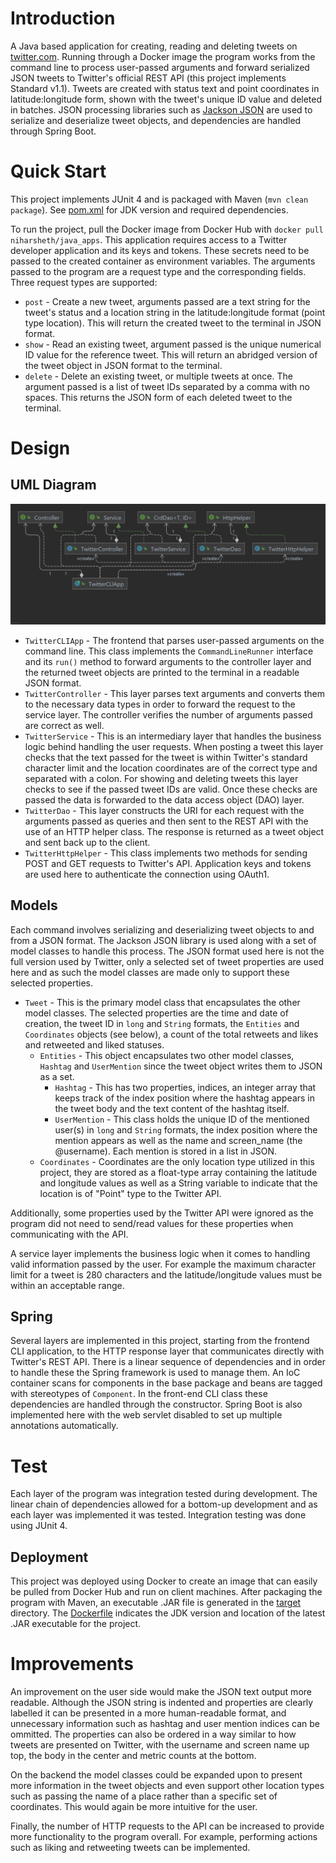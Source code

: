 # Introduction
A Java based application for creating, reading and deleting tweets on [twitter.com](https://twitter.com/). Running through a Docker image the program works from the command line to process user-passed arguments and forward serialized JSON tweets to Twitter's official REST API (this project implements Standard v1.1). Tweets are created with status text and point coordinates in latitude:longitude form, shown with the tweet's unique ID value and deleted in batches. JSON processing libraries such as [Jackson JSON](https://github.com/FasterXML/jackson) are used to serialize and deserialize tweet objects, and dependencies are handled through Spring Boot.

# Quick Start
This project implements JUnit 4 and is packaged with Maven (`mvn clean package`). See [pom.xml](pom.xml) for JDK version and required dependencies.

To run the project, pull the Docker image from Docker Hub with `docker pull niharsheth/java_apps`. This application requires access to a Twitter developer application and its keys and tokens. These secrets need to be passed to the created container as environment variables. The arguments passed to the program are a request type and the corresponding fields. Three request types are supported:
* `post` - Create a new tweet, arguments passed are a text string for the tweet's status and a location string in the latitude:longitude format (point type location). This will return the created tweet to the terminal in JSON format.
* `show` - Read an existing tweet, argument passed is the unique numerical ID value for the reference tweet. This will return an abridged version of the tweet object in JSON format to the terminal.
* `delete` - Delete an existing tweet, or multiple tweets at once. The argument passed is a list of tweet IDs separated by a comma with no spaces. This returns the JSON form of each deleted tweet to the terminal.

# Design

## UML Diagram
![UML diagram](uml_diagram.png)
* `TwitterCLIApp` - The frontend that parses user-passed arguments on the command line. This class implements the `CommandLineRunner` interface and its `run()` method to forward arguments to the controller layer and the returned tweet objects are printed to the terminal in a readable JSON format.
* `TwitterController` - This layer parses text arguments and converts them to the necessary data types in order to forward the request to the service layer. The controller verifies the number of arguments passed are correct as well.
* `TwitterService` - This is an intermediary layer that handles the business logic behind handling the user requests. When posting a tweet this layer checks that the text passed for the tweet is within Twitter's standard character limit and the location coordinates are of the correct type and separated with a colon. For showing and deleting tweets this layer checks to see if the passed tweet IDs are valid. Once these checks are passed the data is forwarded to the data access object (DAO) layer.
* `TwitterDao` - This layer constructs the URI for each request with the arguments passed as queries and then sent to the REST API with the use of an HTTP helper class. The response is returned as a tweet object and sent back up to the client.
* `TwitterHttpHelper` - This class implements two methods for sending POST and GET requests to Twitter's API. Application keys and tokens are used here to authenticate the connection using OAuth1.

## Models
Each command involves serializing and deserializing tweet objects to and from a JSON format. The Jackson JSON library is used along with a set of model classes to handle this process. The JSON format used here is not the full version used by Twitter, only a selected set of tweet properties are used here and as such the model classes are made only to support these selected properties.
* `Tweet` - This is the primary model class that encapsulates the other model classes. The selected properties are the time and date of creation, the tweet ID in `long` and `String` formats, the `Entities` and `Coordinates` objects (see below), a count of the total retweets and likes and retweeted and liked statuses.
  * `Entities` - This object encapsulates two other model classes, `Hashtag` and `UserMention` since the tweet object writes them to JSON as a set.
    * `Hashtag` - This has two properties, indices, an integer array that keeps track of the index position where the hashtag appears in the tweet body and the text content of the hashtag itself.
    * `UserMention` - This class holds the unique ID of the mentioned user(s) in `long` and `String` formats, the index position where the mention appears as well as the name and screen_name (the @username). Each mention is stored in a list in JSON.
  * `Coordinates` - Coordinates are the only location type utilized in this project, they are stored as a float-type array containing the latitude and longitude values as well as a String variable to indicate that the location is of "Point" type to the Twitter API.

Additionally, some properties used by the Twitter API were ignored as the program did not need to send/read values for these properties when communicating with the API.

A service layer implements the business logic when it comes to handling valid information passed by the user. For example the maximum character limit for a tweet is 280 characters and the latitude/longitude values must be within an acceptable range.

## Spring
Several layers are implemented in this project, starting from the frontend CLI application, to the HTTP response layer that communicates directly with Twitter's REST API. There is a linear sequence of dependencies and in order to handle these the Spring framework is used to manage them. An IoC container scans for components in the base package and beans are tagged with stereotypes of `Component`. In the front-end CLI class these dependencies are handled through the constructor. Spring Boot is also implemented here with the web servlet disabled to set up multiple annotations automatically.

# Test
Each layer of the program was integration tested during development. The linear chain of dependencies allowed for a bottom-up development and as each layer was implemented it was tested. Integration testing was done using JUnit 4.

## Deployment
This project was deployed using Docker to create an image that can easily be pulled from Docker Hub and run on client machines. After packaging the program with Maven, an executable .JAR file is generated in the [target](/target) directory. The [Dockerfile](Dockerfile) indicates the JDK version and location of the latest .JAR executable for the project.

# Improvements
An improvement on the user side would make the JSON text output more readable. Although the JSON string is indented and properties are clearly labelled it can be presented in a more human-readable format, and unnecessary information such as hashtag and user mention indices can be ommitted. The properties can also be ordered in a way similar to how tweets are presented on Twitter, with the username and screen name up top, the body in the center and metric counts at the bottom.

On the backend the model classes could be expanded upon to present more information in the tweet objects and even support other location types such as passing the name of a place rather than a specific set of coordinates. This would again be more intuitive for the user.

Finally, the number of HTTP requests to the API can be increased to provide more functionality to the program overall. For example, performing actions such as liking and retweeting tweets can be implemented.